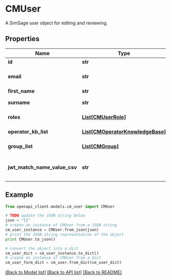 # CMUser

A SimSage user object for editing and reviewing.

## Properties
Name | Type | Description | Notes
------------ | ------------- | ------------- | -------------
**id** | **str** | the user&#39;s id, a guid | 
**email** | **str** | email address of this user (their sign-in and primary identity) | 
**first_name** | **str** | the first-name of this user | 
**surname** | **str** | the second-name (surname) of this user | 
**roles** | [**List[CMUserRole]**](CMUserRole.md) | a list of SimSage roles associated with this user | 
**operator_kb_list** | [**List[CMOperatorKnowledgeBase]**](CMOperatorKnowledgeBase.md) | a list of knowledge-bases this user is an operator for | 
**group_list** | [**List[CMGroup]**](CMGroup.md) | a list of security-groups this user is part of (can be empty) | 
**jwt_match_name_value_csv** | **str** | an optional set of csv separated name1&#x3D;value1,name2&#x3D;value2 for JWT matching | 

## Example

```python
from openapi_client.models.cm_user import CMUser

# TODO update the JSON string below
json = "{}"
# create an instance of CMUser from a JSON string
cm_user_instance = CMUser.from_json(json)
# print the JSON string representation of the object
print CMUser.to_json()

# convert the object into a dict
cm_user_dict = cm_user_instance.to_dict()
# create an instance of CMUser from a dict
cm_user_form_dict = cm_user.from_dict(cm_user_dict)
```
[[Back to Model list]](../README.md#documentation-for-models) [[Back to API list]](../README.md#documentation-for-api-endpoints) [[Back to README]](../README.md)



